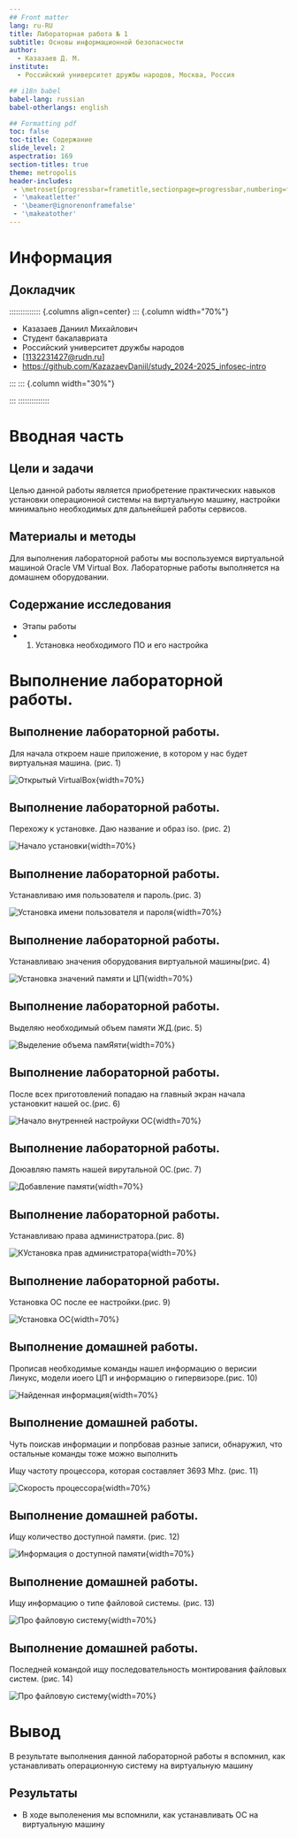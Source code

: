 ```yaml
---
## Front matter
lang: ru-RU
title: Лабораторная работа № 1
subtitle: Основы информационной безопасности 
author:
  - Казазаев Д. М.
institute:
  - Российский университет дружбы народов, Москва, Россия

## i18n babel
babel-lang: russian
babel-otherlangs: english

## Formatting pdf
toc: false
toc-title: Содержание
slide_level: 2
aspectratio: 169
section-titles: true
theme: metropolis
header-includes:
 - \metroset{progressbar=frametitle,sectionpage=progressbar,numbering=fraction}
 - '\makeatletter'
 - '\beamer@ignorenonframefalse'
 - '\makeatother'
---
```


# Информация

## Докладчик

:::::::::::::: {.columns align=center}
::: {.column width="70%"}

  * Казазаев Даниил Михайлович
  * Студент бакалавриата
  * Российский университет дружбы народов
  * [1132231427@rudn.ru]
  * <https://github.com/KazazaevDaniil/study_2024-2025_infosec-intro>

:::
::: {.column width="30%"}



:::
::::::::::::::

# Вводная часть

## Цели и задачи

Целью данной работы является приобретение практических навыков установки операционной системы на виртуальную машину, настройки минимально необходимых для дальнейшей работы сервисов.

## Материалы и методы

Для выполнения лабораторной работы мы воспользуемся виртуальной машиной Oracle VM Virtual Box.
Лабораторные работы выполняется на домашнем оборудовании.


## Содержание исследования

- Этапы работы
 - 1. Установка необходимого ПО и его настройка
 
# Выполнение лабораторной работы.

## Выполнение лабораторной работы.

Для начала откроем наше приложение, в котором у нас будет виртуальная машина. (рис. 1)

![Открытый VirtualBox](image/1.png){width=70%}

## Выполнение лабораторной работы.

Перехожу к установке. Даю название и образ iso. (рис. 2)

![Начало установки](image/2.png){width=70%}

## Выполнение лабораторной работы.

Устанавливаю имя пользователя и пароль.(рис. 3)

![Установка имени пользователя и пароля](image/3.png){width=70%}

## Выполнение лабораторной работы.

Устанавливаю значения оборудования виртуальной машины(рис. 4)

![Установка значений памяти и ЦП](image/4.png){width=70%}

## Выполнение лабораторной работы.

Выделяю необходимый объем памяти ЖД.(рис. 5)

![Выделение объема памЯяти](image/5.png){width=70%}

## Выполнение лабораторной работы.

После всех приготовлений попадаю на главный экран начала установкит нашей ос.(рис. 6)

![Начало внутренней настройуки ОС](image/6.png){width=70%}

## Выполнение лабораторной работы.

Доюавляю память нашей вирутальной ОС.(рис. 7)

![Добавление памяти](image/7.png){width=70%}

## Выполнение лабораторной работы.

Устанавливаю права администратора.(рис. 8)

![КУстановка прав администратора](image/8.png){width=70%}

## Выполнение лабораторной работы.

Установка ОС после ее настройки.(рис. 9)

![Установка ОС](image/9.png){width=70%}


## Выполнение домашней работы.

Прописав необходимые команды нашел информацию о верисии Линукс, модели иоего ЦП и информацию о гипервизоре.(рис. 10)

![Найденная информация](image/10.png){width=70%}

## Выполнение домашней работы.

Чуть поискав информации и попрбовав разные записи, обнаружил, что остальные команды тоже можно выполнить

Ищу частоту процессора, которая составляет 3693 Mhz. (рис. 11)

![Cкорость процессора](image/11.png){width=70%}

## Выполнение домашней работы.

Ищу количество доступной памяти. (рис. 12)

![Информация о доступной памяти](image/12.png){width=70%}

## Выполнение домашней работы.

Ищу информацию о типе файловой системы. (рис. 13)

![Про файловую систему](image/13.png){width=70%}

## Выполнение домашней работы.

Последней командой ищу последовательность монтирования файловых систем. (рис. 14)

![Про файловую систему](image/14.png){width=70%}

# Вывод

В результате выполнения данной лабораторной работы я вспомнил, как устанавливать операционную систему на виртуальную машину

## Результаты

- В ходе выполенения мы вспомнили, как устанавливать ОС на виртуальную машину

